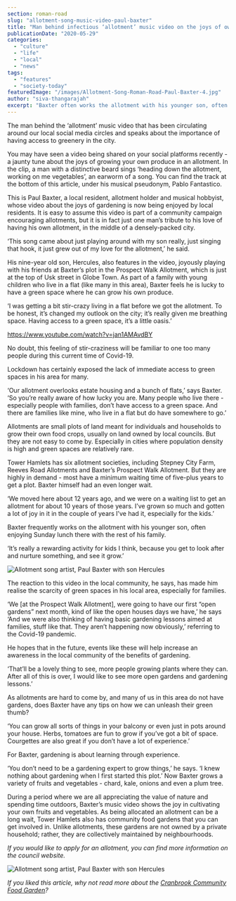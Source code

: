 ```yaml
---
section: roman-road
slug: "allotment-song-music-video-paul-baxter"
title: "Man behind infectious ‘allotment’ music video on the joys of owning an allotment"
publicationDate: "2020-05-29"
categories: 
  - "culture"
  - "life"
  - "local"
  - "news"
tags: 
  - "features"
  - "society-today"
featuredImage: "/images/Allotment-Song-Roman-Road-Paul-Baxter-4.jpg"
author: "siva-thangarajah"
excerpt: "Baxter often works the allotment with his younger son, often enjoying Sunday lunch there with the rest of his family. ‘It’s really a rewarding activity for kids I think, because you get to look after and nurture something, and see it grow.’"
---
```


The man behind the ‘allotment’ music video that has been circulating around our local social media circles and speaks about the importance of having access to greenery in the city.

You may have seen a video being shared on your social platforms recently - a jaunty tune about the joys of growing your own produce in an allotment. In the clip, a man with a distinctive beard sings ‘heading down the allotment, working on me vegetables’, an earworm of a song. You can find the track at the bottom of this article, under his musical pseudonym, Pablo Fantastico.

This is Paul Baxter, a local resident, allotment holder and musical hobbyist, whose video about the joys of gardening is now being enjoyed by local residents. It is easy to assume this video is part of a community campaign encouraging allotments, but it is in fact just one man’s tribute to his love of having his own allotment, in the middle of a densely-packed city. 

‘This song came about just playing around with my son really, just singing that hook, it just grew out of my love for the allotment,’ he said. 

His nine-year old son, Hercules, also features in the video, joyously playing with his friends at Baxter’s plot in the Prospect Walk Allotment, which is just at the top of Usk street in Globe Town. As part of a family with young children who live in a flat (like many in this area), Baxter feels he is lucky to have a green space where he can grow his own produce. 

‘I was getting a bit stir-crazy living in a flat before we got the allotment. To be honest, it’s changed my outlook on the city; it’s really given me breathing space. Having access to a green space, it’s a little oasis.’

https://www.youtube.com/watch?v=jan1AMAvdBY

No doubt, this feeling of stir-craziness will be familiar to one too many people during this current time of Covid-19. 

Lockdown has certainly exposed the lack of immediate access to green spaces in his area for many.

‘Our allotment overlooks estate housing and a bunch of flats,’ says Baxter. ‘So you’re really aware of how lucky you are. Many people who live there - especially people with families, don’t have access to a green space. And there are families like mine, who live in a flat but do have somewhere to go.’

Allotments are small plots of land meant for individuals and households to grow their own food crops, usually on land owned by local councils. But they are not easy to come by. Especially in cities where population density is high and green spaces are relatively rare. 

Tower Hamlets has six allotment societies, including Stepney City Farm, Reeves Road Allotments and Baxter’s Prospect Walk Allotment. But they are highly in demand - most have a minimum waiting time of five-plus years to get a plot. Baxter himself had an even longer wait.

‘We moved here about 12 years ago, and we were on a waiting list to get an allotment for about 10 years of those years. I’ve grown so much and gotten a lot of joy in it in the couple of years I’ve had it, especially for the kids.’

Baxter frequently works on the allotment with his younger son, often enjoying Sunday lunch there with the rest of his family.

‘It’s really a rewarding activity for kids I think, because you get to look after and nurture something, and see it grow.’ 

![Allotment song artist, Paul Baxter with son Hercules](/images/Allotment-Song-Roman-Road-Paul-Baxter-2-1024x683.jpg)

The reaction to this video in the local community, he says, has made him realise the scarcity of green spaces in his local area, especially for families. 

‘We \[at the Prospect Walk Allotment\], were going to have our first “open gardens” next month, kind of like the open houses days we have,’ he says ‘And we were also thinking of having basic gardening lessons aimed at families, stuff like that. They aren’t happening now obviously,’ referring to the Covid-19 pandemic. 

He hopes that in the future, events like these will help increase an awareness in the local community of the benefits of gardening. 

‘That’ll be a lovely thing to see, more people growing plants where they can. After all of this is over, I would like to see more open gardens and gardening lessons.’

As allotments are hard to come by, and many of us in this area do not have gardens, does Baxter have any tips on how we can unleash their green thumb?

‘You can grow all sorts of things in your balcony or even just in pots around your house. Herbs, tomatoes are fun to grow if you’ve got a bit of space. Courgettes are also great if you don’t have a lot of experience.’ 

For Baxter, gardening is about learning through experience. 

‘You don’t need to be a gardening expert to grow things,’ he says. ‘I knew nothing about gardening when I first started this plot.’ Now Baxter grows a variety of fruits and vegetables - chard, kale, onions and even a plum tree. 

During a period where we are all appreciating the value of nature and spending time outdoors, Baxter’s music video shows the joy in cultivating your own fruits and vegetables. As being allocated an allotment can be a long wait, Tower Hamlets also has community food gardens that you can get involved in. Unlike allotments, these gardens are not owned by a private household; rather, they are collectively maintained by neighbourhoods. 

_If you would like to apply for an allotment, you can find more information on the council website._ 

![Allotment song artist, Paul Baxter with son Hercules](/images/Allotment-Song-Roman-Road-Paul-Baxter-1-1024x683.jpg)

_If you liked this article, why not read more about the_ [_Cranbrook Community Food Garden_](https://romanroadlondon.com/cranbrook-community-food-garden-globe-town/)_?_

